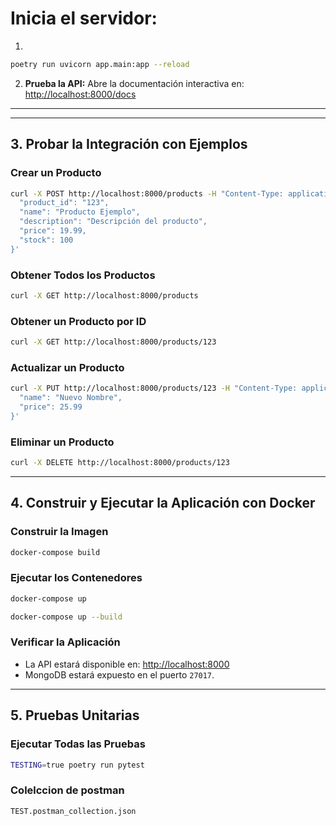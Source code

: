 
# **Inicia el servidor:**

1.

   ```bash
   poetry run uvicorn app.main:app --reload
   ```

2. **Prueba la API:**
   Abre la documentación interactiva en: [http://localhost:8000/docs](http://localhost:8000/docs)

---

---

## 3. Probar la Integración con Ejemplos

### Crear un Producto

```bash
curl -X POST http://localhost:8000/products -H "Content-Type: application/json" -d '{
  "product_id": "123",
  "name": "Producto Ejemplo",
  "description": "Descripción del producto",
  "price": 19.99,
  "stock": 100
}'
```

### Obtener Todos los Productos

```bash
curl -X GET http://localhost:8000/products
```

### Obtener un Producto por ID

```bash
curl -X GET http://localhost:8000/products/123
```

### Actualizar un Producto

```bash
curl -X PUT http://localhost:8000/products/123 -H "Content-Type: application/json" -d '{
  "name": "Nuevo Nombre",
  "price": 25.99
}'
```

### Eliminar un Producto

```bash
curl -X DELETE http://localhost:8000/products/123
```

---

## 4. Construir y Ejecutar la Aplicación con Docker

### Construir la Imagen

```bash
docker-compose build
```

### Ejecutar los Contenedores

```bash
docker-compose up
```

```bash
docker-compose up --build
```

### Verificar la Aplicación

- La API estará disponible en: [http://localhost:8000](http://localhost:8000)
- MongoDB estará expuesto en el puerto `27017`.

---

## 5. Pruebas Unitarias

### Ejecutar Todas las Pruebas

```bash
TESTING=true poetry run pytest
```
### Colelccion de postman

```bash
TEST.postman_collection.json
```
